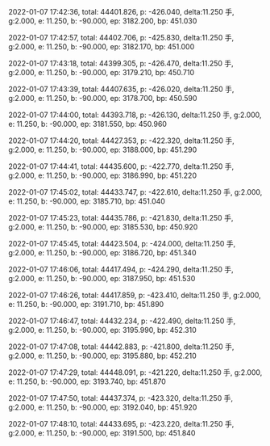 2022-01-07 17:42:36, total: 44401.826, p: -426.040, delta:11.250 手, g:2.000, e: 11.250, b: -90.000, ep: 3182.200, bp: 451.030

2022-01-07 17:42:57, total: 44402.706, p: -425.830, delta:11.250 手, g:2.000, e: 11.250, b: -90.000, ep: 3182.170, bp: 451.000

2022-01-07 17:43:18, total: 44399.305, p: -426.470, delta:11.250 手, g:2.000, e: 11.250, b: -90.000, ep: 3179.210, bp: 450.710

2022-01-07 17:43:39, total: 44407.635, p: -426.020, delta:11.250 手, g:2.000, e: 11.250, b: -90.000, ep: 3178.700, bp: 450.590

2022-01-07 17:44:00, total: 44393.718, p: -426.130, delta:11.250 手, g:2.000, e: 11.250, b: -90.000, ep: 3181.550, bp: 450.960

2022-01-07 17:44:20, total: 44427.353, p: -422.320, delta:11.250 手, g:2.000, e: 11.250, b: -90.000, ep: 3188.000, bp: 451.290

2022-01-07 17:44:41, total: 44435.600, p: -422.770, delta:11.250 手, g:2.000, e: 11.250, b: -90.000, ep: 3186.990, bp: 451.220

2022-01-07 17:45:02, total: 44433.747, p: -422.610, delta:11.250 手, g:2.000, e: 11.250, b: -90.000, ep: 3185.710, bp: 451.040

2022-01-07 17:45:23, total: 44435.786, p: -421.830, delta:11.250 手, g:2.000, e: 11.250, b: -90.000, ep: 3185.530, bp: 450.920

2022-01-07 17:45:45, total: 44423.504, p: -424.000, delta:11.250 手, g:2.000, e: 11.250, b: -90.000, ep: 3186.720, bp: 451.340

2022-01-07 17:46:06, total: 44417.494, p: -424.290, delta:11.250 手, g:2.000, e: 11.250, b: -90.000, ep: 3187.950, bp: 451.530

2022-01-07 17:46:26, total: 44417.859, p: -423.410, delta:11.250 手, g:2.000, e: 11.250, b: -90.000, ep: 3191.710, bp: 451.890

2022-01-07 17:46:47, total: 44432.234, p: -422.490, delta:11.250 手, g:2.000, e: 11.250, b: -90.000, ep: 3195.990, bp: 452.310

2022-01-07 17:47:08, total: 44442.883, p: -421.800, delta:11.250 手, g:2.000, e: 11.250, b: -90.000, ep: 3195.880, bp: 452.210

2022-01-07 17:47:29, total: 44448.091, p: -421.220, delta:11.250 手, g:2.000, e: 11.250, b: -90.000, ep: 3193.740, bp: 451.870

2022-01-07 17:47:50, total: 44437.374, p: -423.320, delta:11.250 手, g:2.000, e: 11.250, b: -90.000, ep: 3192.040, bp: 451.920

2022-01-07 17:48:10, total: 44433.695, p: -423.220, delta:11.250 手, g:2.000, e: 11.250, b: -90.000, ep: 3191.500, bp: 451.840